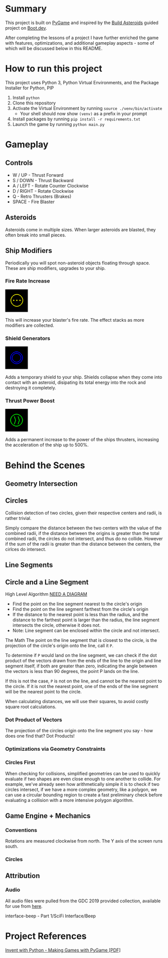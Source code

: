 # Summary
This project is built on [PyGame](https://www.pygame.org/wiki/about) and
inspired by the [Build Asteroids](https://www.boot.dev/lessons/5be3e3bd-efb5-4664-a9e9-7111be783271)
guided project on [Boot.dev](https://www.boot.dev/tracks/backend).

After completing the lessons of a project I have further enriched the game with 
features, optimizations, and additional gameplay aspects - some of which will be 
discussed below in this README.

# How to run this project

This project uses Python 3, Python Virtual Environments, and the Package
Installer for Python, PIP

1. Install `python`
1. Clone this repository
1. Activate the Virtual Environment by running `source ./venv/bin/activate`
    - Your shell should now show `(venv)` as a prefix in your prompt
1. Install packages by running `pip install -r requirements.txt`
1. Launch the game by running `python main.py`


# Gameplay

## Controls
- W / UP - Thrust Forward
- S / DOWN - Thrust Backward
- A / LEFT - Rotate Counter Clockwise
- D / RIGHT - Rotate Clockwise
- Q - Retro Thrusters (Brakes)
- SPACE - Fire Blaster 

## Asteroids
Asteroids come in multiple sizes. When larger asteroids are blasted, they often
break into small pieces.

## Ship Modifiers
Periodically you will spot non-asteroid objects floating through space. These
are ship modifiers, upgrades to your ship.

### Fire Rate Increase
![Image of a Fire Rate Modifier](./wiki-content/fire-rate-modifier.png)

This will increase your blaster's fire rate. The effect stacks as more modifiers
are collected.

### Shield Generators
![Image of a Shield Modifier](./wiki-content/shield-modifier.png)

Adds a temporary shield to your ship. Shields collapse when they come into
contact with an asteroid, disipating its total energy into the rock and
destroying it completely.

### Thrust Power Boost
![Image of a Thrust Modifier](./wiki-content/speed-modifier.png)

Adds a permanent increase to the power of the ships thrusters, increasing the
acceleration of the ship up to 500%. 

# Behind the Scenes

## Geometry Intersection 

## Circles

Collision detection of two circles, given their respective centers and radii, is
rather trivial.

Simply compare the distance between the two centers with the value of the
combined radii, if the distance between the origins is greater than the total
combined radii, the circles do not intersect, and thus do no collide. However if
the sum of the radii is greater than the distance between the centers, the
cirlces do intersect.

## Line Segments


## Circle and a Line Segment
High Level Algorithm
[NEED A DIAGRAM]()
- Find the point on the line segment nearest to the circle's origin
- Find the point on the line segment farthest from the circle's origin
- If the distance to the nearest point is less than the radius, and the
    distance to the farthest point is larger than the radius, the line
    segment intersects the circle, otherwise it does not.
- Note: Line segment can be enclosed within the circle and not intersect.

The Math
The point on the line segment that is closest to the circle, is the
projection of the circle's origin onto the line, call it `P`.

To determine if `P` would land on the line segment, we can check if the dot
product of the vectors drawn from the ends of the line to the origin and
line segment itself, if both are greater than zero, indicating the angle
between the vectors is less than 90 degrees, the point P lands on the line.

If this is not the case, `P` is not on the line, and cannot be the nearest
point to the circle. If it is not the nearest point, one of the ends of
the line segment will be the nearest point to the circle.

When calculating distances, we will use their squares, to avoid costly
square root calculations.

### Dot Product of Vectors

The projection of the circles origin onto the line segment you say - how does
one find that? Dot Products!

### Optimizations via Geometry Constraints

### Circles First

When checking for collisions, simplified geometries can be used to quickly
evaluate if two shapes are even close enough to one another to collide. For
example, we've already seen how arithmetically simple it is to check if two
circles intersect, if we have a more complex geometry, like a polygon, we can
use a circular bounding region to create a fast preliminary check before
evaluating a collision with a more intensive polygon algorithm.

## Game Engine + Mechanics

### Conventions
Rotations are measured clockwise from north. The Y axis of the screen runs
south.

### Circles

## Attribution

### Audio
All audio files were pulled from the GDC 2019 provided collection, available for
use from [here](https://sonniss.com/gameaudiogdc/).

interface-beep - Part 1/SciFi Interface/Beep

# Project References

 [Invent with Python - Making Games with PyGame [PDF]](https://inventwithpython.com/makinggames.pdf)
